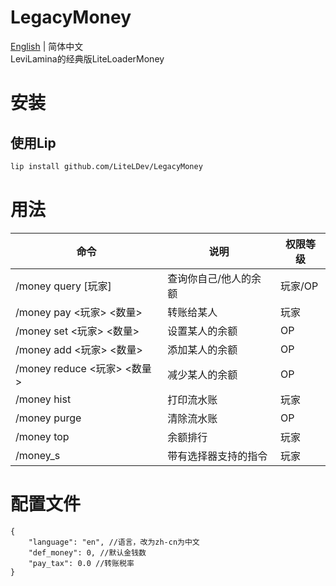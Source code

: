 # LegacyMoney

[English](README.md) | 简体中文  
LeviLamina的经典版LiteLoaderMoney

# 安装

## 使用Lip

```bash
lip install github.com/LiteLDev/LegacyMoney
```
# 用法

| 命令                      | 说明          | 权限等级  |
|-------------------------|-------------|-------|
| /money query [玩家]       | 查询你自己/他人的余额 | 玩家/OP |
| /money pay <玩家> <数量>    | 转账给某人       | 玩家    |
| /money set <玩家> <数量>    | 设置某人的余额     | OP    |
| /money add <玩家> <数量>    | 添加某人的余额     | OP    |
| /money reduce <玩家> <数量> | 减少某人的余额     | OP    |
| /money hist             | 打印流水账       | 玩家    |
| /money purge            | 清除流水账       | OP    |
| /money top              | 余额排行        | 玩家    |
| /money_s                | 带有选择器支持的指令  | 玩家    |

# 配置文件

```jsonc
{
    "language": "en", //语言，改为zh-cn为中文
    "def_money": 0, //默认金钱数
    "pay_tax": 0.0 //转账税率
}
```
